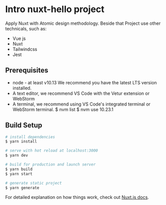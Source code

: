 # Intro nuxt-hello project

Apply Nuxt with Atomic design methodology. Beside that Project use other technicals, such as:

- Vue js
- Nuxt
- Tailwindcss
- Jest

## Prerequisites

- node - at least v10.13 We recommend you have the latest LTS version installed.
- A text editor, we recommend VS Code with the Vetur extension or WebStorm
- A terminal, we recommend using VS Code's integrated terminal or WebStorm terminal.
  $ nvm list
  $ nvm use 10.23.1

## Build Setup

```bash
# install dependencies
$ yarn install

# serve with hot reload at localhost:3000
$ yarn dev

# build for production and launch server
$ yarn build
$ yarn start

# generate static project
$ yarn generate
```

For detailed explanation on how things work, check out [Nuxt.js docs](https://nuxtjs.org).
